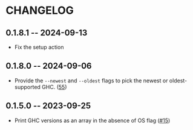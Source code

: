 # CHANGELOG

## 0.1.8.1 -- 2024-09-13

* Fix the setup action

## 0.1.8.0 -- 2024-09-06

* Provide the `--newest` and `--oldest` flags to pick the newest or oldest-supported GHC. ([55](https://github.com/Kleidukos/get-tested/pull/55))

## 0.1.5.0 -- 2023-09-25

* Print GHC versions as an array in the absence of OS flag ([#15](https://github.com/Kleidukos/get-tested/pull/15))
